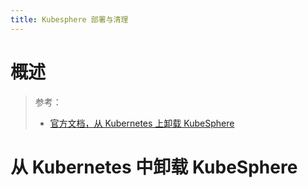```yaml
---
title: Kubesphere 部署与清理
---
```


# 概述

> 参考：
>
> - [官方文档，从 Kubernetes 上卸载 KubeSphere](https://kubesphere.io/zh/docs/installing-on-kubernetes/uninstall-kubesphere-from-k8s/)

# 从 Kubernetes 中卸载 KubeSphere

